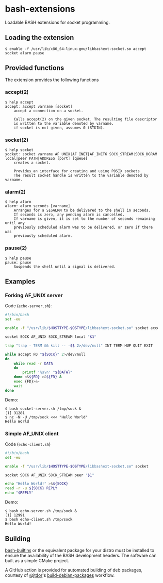 # bash-extensions

Loadable BASH extensions for socket programming.

## Loading the extension

`$ enable -f /usr/lib/x86_64-linux-gnu/libbashext-socket.so accept socket alarm pause`

## Provided functions

The extension provides the following functions

### accept(2)

```
$ help accept
accept: accept varname [socket]
    accept a connection on a socket.

    Calls accept(2) on the given socket. The resulting file descriptor
    is written to the variable denoted by varname.
    if socket is not given, assumes 0 (STDIN).
```

### socket(2)

```
$ help socket
socket: socket varname AF_UNIX|AF_INET|AF_INET6 SOCK_STREAM|SOCK_DGRAM local|peer PATH|ADDRESS [port] [queue]
    creates a socket.

    Provides an interface for creating and using POSIX sockets
    The result socket handle is written to the variable denoted by varname.
```

### alarm(2)

```
$ help alarm
alarm: alarm seconds [varname]
    Arranges for a SIGALRM to be delivered to the shell in seconds.
    If seconds is zero, any pending alarm is cancelled.
    If varname is given, it is set to the number of seconds remaining until any
    previously scheduled alarm was to be delivered, or zero if there was
    previously scheduled alarm.
```

### pause(2)

```
$ help pause
pause: pause
    Suspends the shell until a signal is delivered.
```

## Examples

### Forking AF\_UNIX server

Code (`echo-server.sh`):

```bash
#!/bin/bash
set -eu

enable -f "/usr/lib/$HOSTTYPE-$OSTYPE/libbashext-socket.so" socket accept

socket SOCK AF_UNIX SOCK_STREAM local "$1"

trap "trap - TERM && kill -- -$$ 2>/dev/null" INT TERM HUP QUIT EXIT

while accept FD "${SOCK}" 2>/dev/null
do
    while read -r DATA
    do
        printf '%s\n' "${DATA}"
    done <&${FD} >&${FD} &
    exec {FD}>&-
    wait
done
```

Demo:

```
$ bash socket-server.sh /tmp/sock &
[1] 31281
$ nc -N -U /tmp/sock <<< "Hello World"
Hello World
```

### Simple AF\_UNIX client

Code (`echo-client.sh`)

```bash
#!/bin/bash
set -eu

enable -f "/usr/lib/$HOSTTYPE-$OSTYPE/libbashext-socket.so" socket

socket SOCK AF_UNIX SOCK_STREAM peer "$1"

echo "Hello World!" >&${SOCK}
read -r -u ${SOCK} REPLY
echo "$REPLY"
```

Demo:

```
$ bash echo-server.sh /tmp/sock &
[1] 12991
$ bash echo-client.sh /tmp/sock
Hello World!
```

## Building

[bash-builtins](https://packages.ubuntu.com/bionic-updates/bash-builtins) or the equivalent package for your distro must be installed to ensure the availability of the BASH development headers. The software can built as a simple CMake project.

A GitHub action is provided for automated building of deb packages, courtesy of [@jtdor](https://github.com/jtdor/)'s [build-debian-packages](https://github.com/marketplace/actions/build-debian-packages) workflow.
